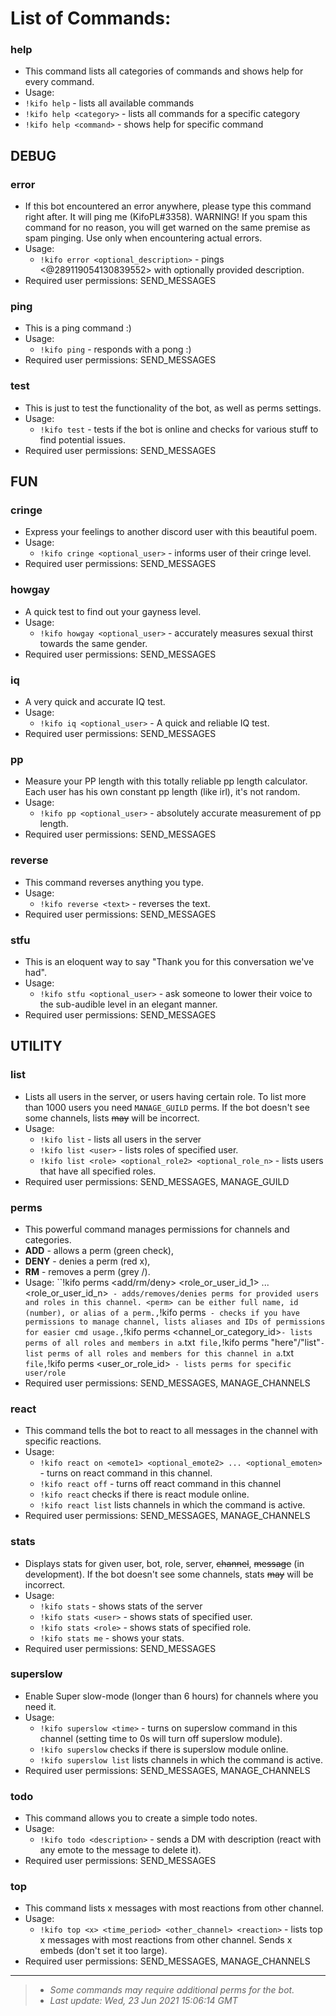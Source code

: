 # List of Commands:

### help

- This command lists all categories of commands and shows help for every command.
- Usage:
- `!kifo help` - lists all available commands
- `!kifo help <category>` - lists all commands for a specific category
- `!kifo help <command>` - shows help for specific command
## DEBUG

### error

- If this bot encountered an error anywhere, please type this command right after. It will ping me (KifoPL#3358).
WARNING! If you spam this command for no reason, you will get warned on the same premise as spam pinging. Use only when encountering actual errors.
- Usage:
	- `!kifo error <optional_description>` - pings <@289119054130839552> with optionally provided description.
- Required user permissions: SEND_MESSAGES

### ping

- This is a ping command :)
- Usage:
	- `!kifo ping` - responds with a pong :)
- Required user permissions: SEND_MESSAGES

### test

- This is just to test the functionality of the bot, as well as perms settings.
- Usage:
	- `!kifo test` - tests if the bot is online and checks for various stuff to find potential issues.
- Required user permissions: SEND_MESSAGES

## FUN

### cringe

- Express your feelings to another discord user with this beautiful poem.
- Usage:
	- `!kifo cringe <optional_user>` - informs user of their cringe level.
- Required user permissions: SEND_MESSAGES

### howgay

- A quick test to find out your gayness level.
- Usage:
	- `!kifo howgay <optional_user>` - accurately measures sexual thirst towards the same gender.
- Required user permissions: SEND_MESSAGES

### iq

- A very quick and accurate IQ test.
- Usage:
	- `!kifo iq <optional_user>` - A quick and reliable IQ test.
- Required user permissions: SEND_MESSAGES

### pp

- Measure your PP length with this totally reliable pp length calculator. Each user has his own constant pp length (like irl), it's not random.
- Usage:
	- `!kifo pp <optional_user>` - absolutely accurate measurement of pp length.
- Required user permissions: SEND_MESSAGES

### reverse

- This command reverses anything you type.
- Usage:
	- `!kifo reverse <text>` - reverses the text.
- Required user permissions: SEND_MESSAGES

### stfu

- This is an eloquent way to say "Thank you for this conversation we've had".
- Usage:
	- `!kifo stfu <optional_user>` - ask someone to lower their voice to the sub-audible level in an elegant manner.
- Required user permissions: SEND_MESSAGES

## UTILITY

### list

- Lists all users in the server, or users having certain role.
To list more than 1000 users you need `MANAGE_GUILD` perms.
If the bot doesn't see some channels, lists ~~may~~ will be incorrect.
- Usage:
	- `!kifo list` - lists all users in the server
	- `!kifo list <user>` - lists roles of specified user.
	- `!kifo list <role> <optional_role2> <optional_role_n>` - lists users that have all specified roles.
- Required user permissions: SEND_MESSAGES, MANAGE_GUILD

### perms

- This powerful command manages permissions for channels and categories.
- **ADD** - allows a perm (green check), 
- **DENY** - denies a perm (red x),
- **RM** - removes a perm (grey /).
- Usage: ``!kifo perms <add/rm/deny> <perm> <role_or_user_id_1> ... <role_or_user_id_n>` - adds/removes/denies perms for provided users and roles in this channel. <perm> can be either full name, id (number), or alias of a perm.,`!kifo perms` - checks if you have permissions to manage channel, lists aliases and IDs of permissions for easier cmd usage.,`!kifo perms <channel_or_category_id>` - lists perms of all roles and members in a `.txt` file,`!kifo perms "here"/"list"` - list perms of all roles and members for this channel in a `.txt` file,`!kifo perms <user_or_role_id>` - lists perms for specific user/role`
- Required user permissions: SEND_MESSAGES, MANAGE_CHANNELS

### react

- This command tells the bot to react to all messages in the channel with specific reactions.
- Usage:
	- `!kifo react on <emote1> <optional_emote2> ... <optional_emoten>` - turns on react command in this channel.
	- `!kifo react off` - turns off react command in this channel
	- `!kifo react` checks if there is react module online.
	- `!kifo react list` lists channels in which the command is active.
- Required user permissions: SEND_MESSAGES, MANAGE_CHANNELS

### stats

- Displays stats for given user, bot, role, server, ~~channel~~, ~~message~~ (in development).
If the bot doesn't see some channels, stats ~~may~~ will be incorrect.
- Usage:
	- `!kifo stats` - shows stats of the server
	- `!kifo stats <user>` - shows stats of specified user.
	- `!kifo stats <role>` - shows stats of specified role.
	- `!kifo stats me` - shows your stats.
- Required user permissions: SEND_MESSAGES

### superslow

- Enable Super slow-mode (longer than 6 hours) for channels where you need it.
- Usage:
	- `!kifo superslow <time>` - turns on superslow command in this channel (setting time to 0s will turn off superslow module). 
	- `!kifo superslow` checks if there is superslow module online.
	- `!kifo superslow list` lists channels in which the command is active.
- Required user permissions: SEND_MESSAGES, MANAGE_CHANNELS

### todo

- This command allows you to create a simple todo notes.
- Usage:
	- `!kifo todo <description>` - sends a DM with description (react with any emote to the message to delete it).
- Required user permissions: SEND_MESSAGES

### top

- This command lists x messages with most reactions from other channel.
- Usage:
	- `!kifo top <x> <time_period> <other_channel> <reaction>` - lists top x messages with most reactions from other channel. Sends x embeds (don't set it too large).
- Required user permissions: SEND_MESSAGES, MANAGE_CHANNELS

<hr/>

> - *Some commands may require additional perms for the bot.*
> - *Last update: Wed, 23 Jun 2021 15:06:14 GMT*